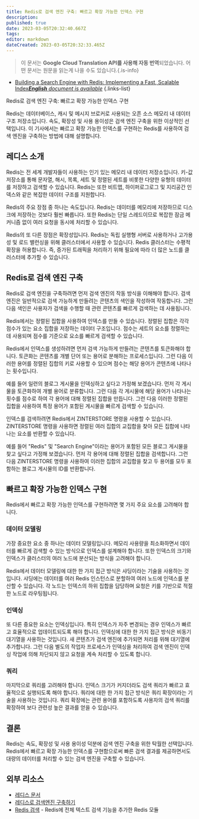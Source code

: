 ```yaml
---
title: Redis로 검색 엔진 구축: 빠르고 확장 가능한 인덱스 구현
description: 
published: true
date: 2023-03-05T20:32:40.667Z
tags: 
editor: markdown
dateCreated: 2023-03-05T20:32:33.465Z
---
```


> 이 문서는 **Google Cloud Translation API를 사용해 자동 번역**되었습니다.
어떤 문서는 원문을 읽는게 나을 수도 있습니다.{.is-info}



- [Building a Search Engine with Redis: Implementing a Fast, Scalable Index***English** document is available*](/en/Knowledge-base/NoSQL/building-a-search-engine-with-redis-implementing-a-fast-scalable-index)
{.links-list}



Redis로 검색 엔진 구축: 빠르고 확장 가능한 인덱스 구현

Redis는 데이터베이스, 캐시 및 메시지 브로커로 사용되는 오픈 소스 메모리 내 데이터 구조 저장소입니다. 속도, 확장성 및 사용 용이성은 검색 엔진 구축을 위한 이상적인 선택입니다. 이 기사에서는 빠르고 확장 가능한 인덱스를 구현하는 Redis를 사용하여 검색 엔진을 구축하는 방법에 대해 설명합니다.

## 레디스 소개

Redis는 전 세계 개발자들이 사용하는 인기 있는 메모리 내 데이터 저장소입니다. 키-값 저장소를 통해 문자열, 해시, 목록, 세트 및 정렬된 세트를 비롯한 다양한 유형의 데이터를 저장하고 검색할 수 있습니다. Redis는 또한 비트맵, 하이퍼로그로그 및 지리공간 인덱스와 같은 복잡한 데이터 구조를 지원합니다.

Redis의 주요 장점 중 하나는 속도입니다. Redis는 데이터를 메모리에 저장하므로 디스크에 저장하는 것보다 훨씬 빠릅니다. 또한 Redis는 단일 스레드이므로 복잡한 잠금 메커니즘 없이 여러 요청을 동시에 처리할 수 있습니다.

Redis의 또 다른 장점은 확장성입니다. Redis는 독립 실행형 서버로 사용하거나 고가용성 및 로드 밸런싱을 위해 클러스터에서 사용할 수 있습니다. Redis 클러스터는 수평적 확장을 허용합니다. 즉, 증가된 트래픽을 처리하기 위해 필요에 따라 더 많은 노드를 클러스터에 추가할 수 있습니다.

## Redis로 검색 엔진 구축

Redis로 검색 엔진을 구축하려면 먼저 검색 엔진의 작동 방식을 이해해야 합니다. 검색 엔진은 일반적으로 검색 가능하게 만들려는 콘텐츠의 색인을 작성하여 작동합니다. 그런 다음 색인은 사용자가 검색을 수행할 때 관련 콘텐츠를 빠르게 검색하는 데 사용됩니다.

Redis에서는 정렬된 집합을 사용하여 인덱스를 만들 수 있습니다. 정렬된 집합은 각각 점수가 있는 요소 집합을 저장하는 데이터 구조입니다. 점수는 세트의 요소를 정렬하는 데 사용되며 점수를 기준으로 요소를 빠르게 검색할 수 있습니다.

Redis에서 인덱스를 생성하려면 먼저 검색 가능하게 만들려는 콘텐츠를 토큰화해야 합니다. 토큰화는 콘텐츠를 개별 단어 또는 용어로 분해하는 프로세스입니다. 그런 다음 이러한 용어를 정렬된 집합의 키로 사용할 수 있으며 점수는 해당 용어가 콘텐츠에 나타나는 횟수입니다.

예를 들어 일련의 블로그 게시물을 인덱싱하고 싶다고 가정해 보겠습니다. 먼저 각 게시물을 토큰화하여 개별 용어로 분류합니다. 그런 다음 각 게시물에 해당 용어가 나타나는 횟수를 점수로 하여 각 용어에 대해 정렬된 집합을 만듭니다. 그런 다음 이러한 정렬된 집합을 사용하여 특정 용어가 포함된 게시물을 빠르게 검색할 수 있습니다.

인덱스를 검색하려면 Redis에서 ZINTERSTORE 명령을 사용할 수 있습니다. ZINTERSTORE 명령을 사용하면 정렬된 여러 집합의 교집합을 찾아 모든 집합에 나타나는 요소를 반환할 수 있습니다.

예를 들어 "Redis" 및 "Search Engine"이라는 용어가 포함된 모든 블로그 게시물을 찾고 싶다고 가정해 보겠습니다. 먼저 각 용어에 대해 정렬된 집합을 검색합니다. 그런 다음 ZINTERSTORE 명령을 사용하여 이러한 집합의 교집합을 찾고 두 용어를 모두 포함하는 블로그 게시물의 ID를 반환합니다.

## 빠르고 확장 가능한 인덱스 구현

Redis에서 빠르고 확장 가능한 인덱스를 구현하려면 몇 가지 주요 요소를 고려해야 합니다.

### 데이터 모델링

가장 중요한 요소 중 하나는 데이터 모델링입니다. 메모리 사용량을 최소화하면서 데이터를 빠르게 검색할 수 있는 방식으로 인덱스를 설계해야 합니다. 또한 인덱스의 크기와 인덱스가 클러스터의 여러 노드에 분산되는 방식을 고려해야 합니다.

Redis에서 데이터 모델링에 대한 한 가지 접근 방식은 샤딩이라는 기술을 사용하는 것입니다. 샤딩에는 데이터를 여러 Redis 인스턴스로 분할하여 여러 노드에 인덱스를 분산할 수 있습니다. 각 노드는 인덱스의 하위 집합을 담당하며 요청은 키를 기반으로 적절한 노드로 라우팅됩니다.

### 인덱싱

또 다른 중요한 요소는 인덱싱입니다. 특히 인덱스가 자주 변경되는 경우 인덱스가 빠르고 효율적으로 업데이트되도록 해야 합니다. 인덱싱에 대한 한 가지 접근 방식은 비동기 대기열을 사용하는 것입니다. 새 콘텐츠가 검색 엔진에 추가되면 처리를 위해 대기열에 추가합니다. 그런 다음 별도의 작업자 프로세스가 인덱싱을 처리하여 검색 엔진이 인덱싱 작업에 의해 차단되지 않고 요청을 계속 처리할 수 있도록 합니다.

### 쿼리

마지막으로 쿼리를 고려해야 합니다. 인덱스 크기가 커지더라도 검색 쿼리가 빠르고 효율적으로 실행되도록 해야 합니다. 쿼리에 대한 한 가지 접근 방식은 쿼리 확장이라는 기술을 사용하는 것입니다. 쿼리 확장에는 관련 용어를 포함하도록 사용자의 검색 쿼리를 확장하여 보다 관련성 높은 결과를 얻을 수 있습니다.

## 결론

Redis는 속도, 확장성 및 사용 용이성 덕분에 검색 엔진 구축을 위한 탁월한 선택입니다. Redis에서 빠르고 확장 가능한 인덱스를 구현함으로써 빠른 검색 결과를 제공하면서도 대량의 데이터를 처리할 수 있는 검색 엔진을 구축할 수 있습니다.

## 외부 리소스

- [레디스 문서](https://redis.io/documentation)
- [레디스로 검색엔진 구축하기](https://www.slideshare.net/redislabs/building-a-search-engine-with-redis)
- [Redis 검색](https://oss.redislabs.com/redisearch/) - Redis에 전체 텍스트 검색 기능을 추가한 Redis 모듈
